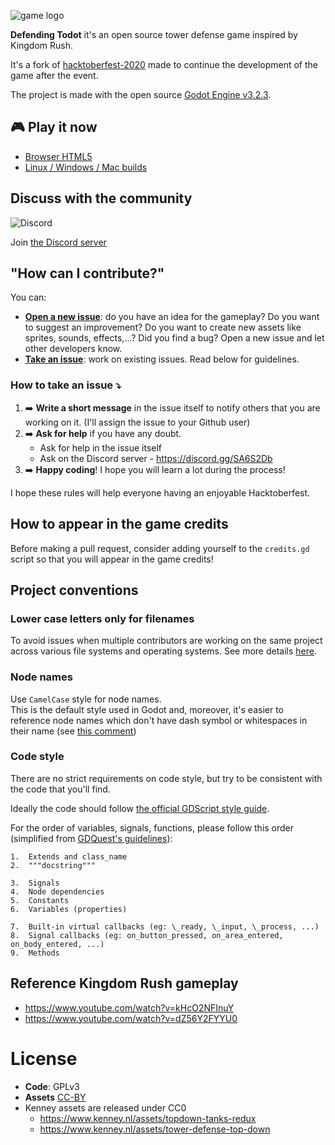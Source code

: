 ![game logo](https://github.com/crystal-bit/hacktoberfest-2020/blob/master/assets/menu_title_shadow.png?raw=true)

**Defending Todot** it's an open source tower defense game inspired by Kingdom Rush.  

It's a fork of [hacktoberfest-2020](https://github.com/crystal-bit/hacktoberfest-2020) made to continue the development of the game after the event.

The project is made with the open source [Godot Engine v3.2.3](https://godotengine.org).

## 🎮 Play it now

- [Browser HTML5](https://crystal-bit.github.io/defending-todot/)
- [Linux / Windows / Mac builds](https://github.com/crystal-bit/defending-todot/actions)

## Discuss with the community

![Discord](https://img.shields.io/discord/686600734636376102?logo=discord&logoColor=ffffff&color=7389D8&labelColor=6A7EC2)

Join [the Discord server](https://discord.gg/SA6S2Db)

## "How can I contribute?"

You can:

- **[Open a new issue](https://github.com/crystal-bit/defending-todot/issues/new)**: do you have an idea for the gameplay? Do you want to suggest an improvement? Do you want to create new assets like sprites, sounds, effects,...? Did you find a bug? Open a new issue and let other developers know.
- **[Take an issue](https://github.com/crystal-bit/defending-todot/issues)**: work on existing issues. Read below for guidelines.

### How to take an issue ⤵️

1. ➡️ **Write a short message** in the issue itself to notify others that you are working on it. (I'll assign the issue to your Github user)
2. ➡️ **Ask for help** if you have any doubt.
   - Ask for help in the issue itself
   - Ask on the Discord server - https://discord.gg/SA6S2Db
3. ➡️ **Happy coding**! I hope you will learn a lot during the process!

I hope these rules will help everyone having an enjoyable Hacktoberfest.

## How to appear in the game credits

Before making a pull request, consider adding yourself to the `credits.gd` script so that you will appear in the game credits!

## Project conventions

### Lower case letters only for filenames

To avoid issues when multiple contributors are working on the same project across various
file systems and operating systems. See more details [here](https://github.com/crystal-bit/godot-game-template#lower-case-letters-only).

### Node names

Use `CamelCase` style for node names.  
This is the default style used in Godot and, moreover, it's easier to reference node names which don't have dash symbol or whitespaces in their name (see [this comment](https://github.com/crystal-bit/hacktoberfest-2020/pull/21#issuecomment-703162481))

### Code style

There are no strict requirements on code style, but try to be consistent with the code that you'll find.

Ideally the code should follow [the official GDScript style guide](http://docs.godotengine.org/en/latest/getting_started/scripting/gdscript/gdscript_styleguide.html).

For the order of variables, signals, functions, please follow this order (simplified from [GDQuest's guidelines](https://www.gdquest.com/open-source/guidelines/godot-gdscript/#in-short)):

```
1.  Extends and class_name
2.  """docstring"""

3.  Signals
4.  Node dependencies
5.  Constants
6.  Variables (properties)

7.  Built-in virtual callbacks (eg: \_ready, \_input, \_process, ...)
8.  Signal callbacks (eg: on_button_pressed, on_area_entered, on_body_entered, ...)
9.  Methods
```
 
## Reference Kingdom Rush gameplay

- https://www.youtube.com/watch?v=kHcO2NFInuY
- https://www.youtube.com/watch?v=dZ56Y2FYYU0

# License

- **Code**: GPLv3
- **Assets** [CC-BY](https://creativecommons.org/licenses/by/4.0/) 
- Kenney assets are released under CC0 
   - https://www.kenney.nl/assets/topdown-tanks-redux
   - https://www.kenney.nl/assets/tower-defense-top-down
